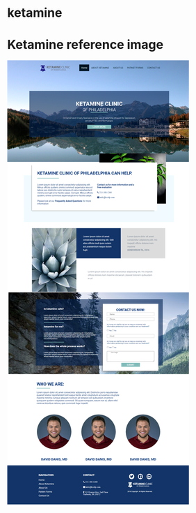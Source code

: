 # ketamine
<h1>Ketamine reference image</h1>
<img src="https://github.com/vivek-munjapara/ketamine/blob/master/images/vivek-munjapara.github.io_ketamine_%20(1).png">

